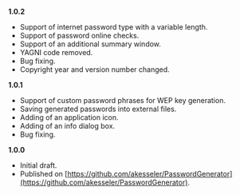 

**1.0.2**
- Support of internet password type with a variable length.
- Support of password online checks.
- Support of an additional summary window.
- YAGNI code removed.
- Bug fixing.
- Copyright year and version number changed.

**1.0.1**
- Support of custom password phrases for WEP key generation.
- Saving generated passwords into external files.
- Adding of an application icon.
- Adding of an info dialog box.
- Bug fixing.

**1.0.0**
- Initial draft.
- Published on [https://github.com/akesseler/PasswordGenerator](https://github.com/akesseler/PasswordGenerator).
